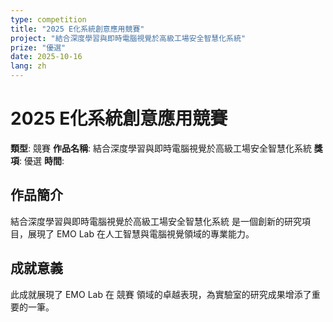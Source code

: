 ```yaml
---
type: competition
title: "2025 E化系統創意應用競賽"
project: "結合深度學習與即時電腦視覺於高級工場安全智慧化系統"
prize: "優選"
date: 2025-10-16
lang: zh
---
```


# 2025 E化系統創意應用競賽

**類型**: 競賽
**作品名稱**: 結合深度學習與即時電腦視覺於高級工場安全智慧化系統
**獎項**: 優選
**時間**: 

## 作品簡介

結合深度學習與即時電腦視覺於高級工場安全智慧化系統 是一個創新的研究項目，展現了 EMO Lab 在人工智慧與電腦視覺領域的專業能力。

## 成就意義

此成就展現了 EMO Lab 在 競賽 領域的卓越表現，為實驗室的研究成果增添了重要的一筆。
